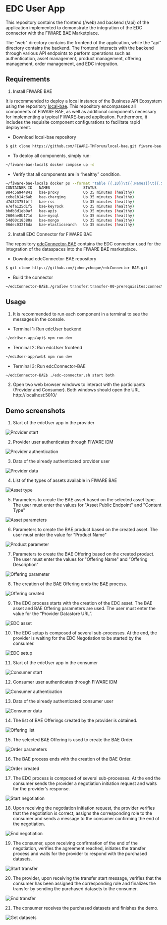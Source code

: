 # EDC User App

This repository contains the frontend (/web) and backend (/api) of the application implemented to demonstrate the integration of the EDC connector with the FIWARE BAE Marketplace.

The "web" directory contains the frontend of the application, while the "api" directory contains the backend. The frontend interacts with the backend through various API endpoints to perform operations such as authentication, asset management, product management, offering management, order management, and EDC integration.

## Requirements

1. Install FIWARE BAE

It is recommended to deploy a local instance of the Business API Ecosystem using the repository [local-bae](https://github.com/FIWARE-TMForum/local-bae). This repository encompasses all components of FIWARE BAE, as well as additional components necessary for implementing a typical FIWARE-based application. Furthermore, it includes the requisite component configurations to facilitate rapid deployment.

- Download local-bae repository
```bash
$ git clone https://github.com/FIWARE-TMForum/local-bae.git fiware-bae-local
```
- To deploy all components, simply run:
```bash
~/fiware-bae-local$ docker compose up -d
```

- Verify that all components are in “healthy” condition.
```bash
~/fiware-bae-local$ docker ps --format "table {{.ID}}\t{{.Names}}\t{{.Status}}"
CONTAINER ID   NAMES               STATUS
984c5a944841   bae-proxy           Up 35 minutes (healthy)
cebe1b14c6ab   bae-charging        Up 35 minutes (healthy)
d7d32375fbff   bae-rss             Up 35 minutes (healthy)
e7efa125d1f5   bae-keyrock         Up 35 minutes (healthy)
bbdb3d1eb0af   bae-apis            Up 35 minutes (healthy)
2606ae8b171d   bae-mysql           Up 35 minutes (healthy)
54d00c18380a   bae-mongo           Up 35 minutes (healthy)
06dec032f6da   bae-elasticsearch   Up 35 minutes (healthy)
```

2. Install EDC Connector for FIWARE BAE

The repository [edcConnector-BAE](https://github.com/johnnychoque/edcConnector-BAE.git) contains the EDC connector used for the integration of the dataspaces into the FIWARE BAE marketplace.

- Download edcConnector-BAE repository
```bash
$ git clone https://github.com/johnnychoque/edcConnector-BAE.git 
```
- Build the connector
```bash
~/edcConnector-BAE$./gradlew transfer:transfer-00-prerequisites:connector:build
```
## Usage

1. It is recommended to run each component in a terminal to see the messages in the console.

- Terminal 1: Run edcUser backend 
```bash
~/edcUser-app/api$ npm run dev
```
- Terminal 2: Run edcUser frontend
```bash
~/edcUser-app/web$ npm run dev
```
- Terminal 3: Run edcConnector-BAE
```bash
~/edcConnector-BAE$ ./edc-connector.sh start both
```
2. Open two web browser windows to interact with the participants (Provider and Consumer). Both windows should open the URL http://localhost:5010/

## Demo screenshots

1. Start of the edcUser app in the provider

![Provider start](./screenshots/01.png)

2. Provider user authenticates through FIWARE IDM

![Provider authentication](./screenshots/02.png)

3. Data of the already authenticated provider user
 
![Provider data](./screenshots/03.png)

4. List of the types of assets available in FIWARE BAE

![Asset type](./screenshots/04.png)

5. Parameters to create the BAE asset based on the selected asset type. The user must enter the values for "Asset Public Endpoint" and "Content Type"

![Asset parameters](./screenshots/05.png)

6. Parameters to create the BAE product based on the created asset. The user must enter the value for "Product Name"

![Product parameter](./screenshots/06.png)

7. Parameters to create the BAE Offering based on the created product. The user must enter the values for "Offering Name" and "Offering Description"

![Offering parameter](./screenshots/07.png)

8. The creation of the BAE Offering ends the BAE process.

![Offering created](./screenshots/08.png)

9. The EDC process starts with the creation of the EDC asset. The BAE asset and BAE Offering parameters are used. The user must enter the value for the “Provider Datastore URL”.

![EDC asset](./screenshots/09.png)

10. The EDC setup is composed of several sub-processes. At the end, the provider is waiting for the EDC Negotiation to be started by the consumer.

![EDC setup](./screenshots/10.png)

11. Start of the edcUser app in the consumer

![Consumer start](./screenshots/11.png)

12. Consumer user authenticates through FIWARE IDM

![Consumer authentication](./screenshots/12.png)

13. Data of the already authenticated consumer user

![Consumer data](./screenshots/13.png)

14. The list of BAE Offerings created by the provider is obtained.

![Offering list](./screenshots/14.png)

15. The selected BAE Offering is used to create the BAE Order.

![Order parameters](./screenshots/15.png)

16. The BAE process ends with the creation of the BAE Order.

![Order created](./screenshots/16.png)

17. The EDC process is composed of several sub-processes. At the end the consumer sends the provider a negotiation initiation request and waits for the provider's response.

![Start negotiation](./screenshots/17.png)

18. Upon receiving the negotiation initiation request, the provider verifies that the negotiation is correct, assigns the corresponding role to the consumer and sends a message to the consumer confirming the end of the negotiation.

![End negotiation](./screenshots/18.png)

19. The consumer, upon receiving confirmation of the end of the negotiation, verifies the agreement reached, initiates the transfer process and waits for the provider to respond with the purchased datasets.

![Start transfer](./screenshots/19.png)

20. The provider, upon receiving the transfer start message, verifies that the consumer has been assigned the corresponding role and finalizes the transfer by sending the purchased datasets to the consumer.

![End transfer](./screenshots/20.png)

21. The consumer receives the purchased datasets and finishes the demo.

![Get datasets](./screenshots/21.png)
